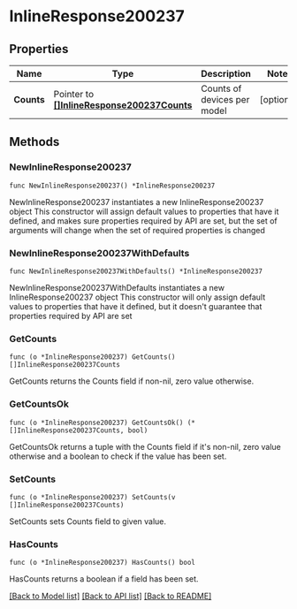 # InlineResponse200237

## Properties

Name | Type | Description | Notes
------------ | ------------- | ------------- | -------------
**Counts** | Pointer to [**[]InlineResponse200237Counts**](InlineResponse200237Counts.md) | Counts of devices per model | [optional] 

## Methods

### NewInlineResponse200237

`func NewInlineResponse200237() *InlineResponse200237`

NewInlineResponse200237 instantiates a new InlineResponse200237 object
This constructor will assign default values to properties that have it defined,
and makes sure properties required by API are set, but the set of arguments
will change when the set of required properties is changed

### NewInlineResponse200237WithDefaults

`func NewInlineResponse200237WithDefaults() *InlineResponse200237`

NewInlineResponse200237WithDefaults instantiates a new InlineResponse200237 object
This constructor will only assign default values to properties that have it defined,
but it doesn't guarantee that properties required by API are set

### GetCounts

`func (o *InlineResponse200237) GetCounts() []InlineResponse200237Counts`

GetCounts returns the Counts field if non-nil, zero value otherwise.

### GetCountsOk

`func (o *InlineResponse200237) GetCountsOk() (*[]InlineResponse200237Counts, bool)`

GetCountsOk returns a tuple with the Counts field if it's non-nil, zero value otherwise
and a boolean to check if the value has been set.

### SetCounts

`func (o *InlineResponse200237) SetCounts(v []InlineResponse200237Counts)`

SetCounts sets Counts field to given value.

### HasCounts

`func (o *InlineResponse200237) HasCounts() bool`

HasCounts returns a boolean if a field has been set.


[[Back to Model list]](../README.md#documentation-for-models) [[Back to API list]](../README.md#documentation-for-api-endpoints) [[Back to README]](../README.md)


